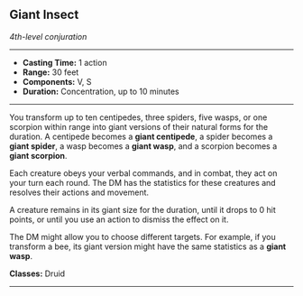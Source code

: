 ﻿## Giant Insect
*4th-level conjuration*
___
- **Casting Time:** 1 action
- **Range:** 30 feet
- **Components:** V, S
- **Duration:** Concentration, up to 10 minutes

---
You transform up to ten centipedes, three spiders, five wasps, or one scorpion within range into giant versions of their natural forms for the duration. A centipede becomes a **giant centipede**, a spider becomes a **giant spider**, a wasp becomes a **giant wasp**, and a scorpion becomes a **giant scorpion**.

Each creature obeys your verbal commands, and in combat, they act on your turn each round. The DM has the statistics for these creatures and resolves their actions and movement.

A creature remains in its giant size for the duration, until it drops to 0 hit points, or until you use an action to dismiss the effect on it.

The DM might allow you to choose different targets. For example, if you transform a bee, its giant version might have the same statistics as a **giant wasp**.

**Classes:** Druid


---

